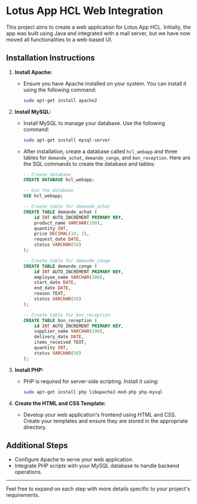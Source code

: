 # Lotus App HCL Web Integration

This project aims to create a web application for Lotus App HCL. Initially, the app was built using Java and integrated with a mail server, but we have now moved all functionalities to a web-based UI.

## Installation Instructions

1. **Install Apache:**
   - Ensure you have Apache installed on your system. You can install it using the following command:
     ```bash
     sudo apt-get install apache2
     ```

2. **Install MySQL:**
   - Install MySQL to manage your database. Use the following command:
     ```bash
     sudo apt-get install mysql-server
     ```

   - After installation, create a database called `hcl_webapp` and three tables for `demande_achat`, `demande_conge`, and `bon_reception`. Here are the SQL commands to create the database and tables:
     ```sql
     -- Create database
     CREATE DATABASE hcl_webapp;

     -- Use the database
     USE hcl_webapp;

     -- Create table for demande_achat
     CREATE TABLE demande_achat (
         id INT AUTO_INCREMENT PRIMARY KEY,
         product_name VARCHAR(100),
         quantity INT,
         price DECIMAL(10, 2),
         request_date DATE,
         status VARCHAR(50)
     );

     -- Create table for demande_conge
     CREATE TABLE demande_conge (
         id INT AUTO_INCREMENT PRIMARY KEY,
         employee_name VARCHAR(100),
         start_date DATE,
         end_date DATE,
         reason TEXT,
         status VARCHAR(50)
     );

     -- Create table for bon_reception
     CREATE TABLE bon_reception (
         id INT AUTO_INCREMENT PRIMARY KEY,
         supplier_name VARCHAR(100),
         delivery_date DATE,
         items_received TEXT,
         quantity INT,
         status VARCHAR(50)
     );
     ```

3. **Install PHP:**
   - PHP is required for server-side scripting. Install it using:
     ```bash
     sudo apt-get install php libapache2-mod-php php-mysql
     ```

4. **Create the HTML and CSS Template:**
   - Develop your web application's frontend using HTML and CSS. Create your templates and ensure they are stored in the appropriate directory.

## Additional Steps

- Configure Apache to serve your web application.
- Integrate PHP scripts with your MySQL database to handle backend operations.

---

Feel free to expand on each step with more details specific to your project's requirements.
